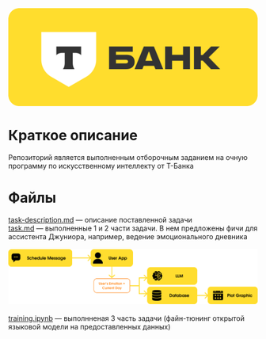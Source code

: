 <div align="center"><img src="img/t-bank-logo.png" width="600px" style="border-radius: 20px;"></div>

# Краткое описание
Репозиторий является выполненным отборочным заданием на очную программу по искусственному интеллекту от Т-Банка

# Файлы
[task-description.md](task-description.md) — описание поставленной задачи \
[task.md](task.md) — выполненные 1 и 2 части задачи. В нем предложены фичи для ассистента Джуниора, например, ведение эмоционального дневника
<br><br>
![](img/emotions-pipeline.png)
<br><br>
[training.ipynb](notebooks/training.ipynb) — выполнненая 3 часть задачи (файн-тюнинг открытой языковой модели на предоставленных данных)
